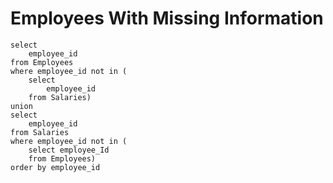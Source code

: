 # Employees With Missing Information

```
select
    employee_id
from Employees
where employee_id not in (
    select
        employee_id
    from Salaries)
union
select
    employee_id
from Salaries
where employee_id not in (
    select employee_Id
    from Employees)
order by employee_id
```
